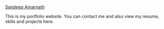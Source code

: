 [Sandeep Amarnath](https://www.sandeepamarnath.com/)

This is my portfolio website. You can contact me and also view my resume, skills and projects here.
